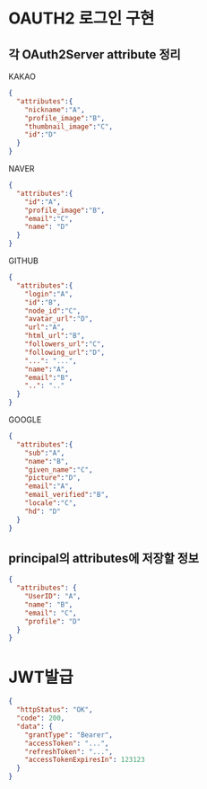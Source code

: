 # OAUTH2 로그인 구현
## 각 OAuth2Server attribute 정리
KAKAO
```json
{
  "attributes":{
    "nickname":"A",
    "profile_image":"B",
    "thumbnail_image":"C",
    "id":"D"
  }
}
```
NAVER
```json
{
  "attributes":{
    "id":"A",
    "profile_image":"B",
    "email":"C",
    "name": "D"
  }
}
```
GITHUB
```json
{
  "attributes":{
    "login":"A",
    "id":"B",
    "node_id":"C",
    "avatar_url":"D",
    "url":"A",
    "html_url":"B",
    "followers_url":"C",
    "following_url":"D",
    "...": "...",
    "name":"A",
    "email":"B",
    "..": ".."
  }
}
```
GOOGLE
```json
{
  "attributes":{
    "sub":"A",
    "name":"B",
    "given_name":"C",
    "picture":"D",
    "email":"A",
    "email_verified":"B",
    "locale":"C",
    "hd": "D"
  }
}
```

## principal의 attributes에 저장할 정보
```json
{
  "attributes": {
    "UserID": "A",
    "name": "B",
    "email": "C",
    "profile": "D"
  }
}
```

# JWT발급
```json
{
  "httpStatus": "OK",
  "code": 200,
  "data": {
    "grantType": "Bearer",
    "accessToken": "...",
    "refreshToken": "...",
    "accessTokenExpiresIn": 123123
  }
}
```